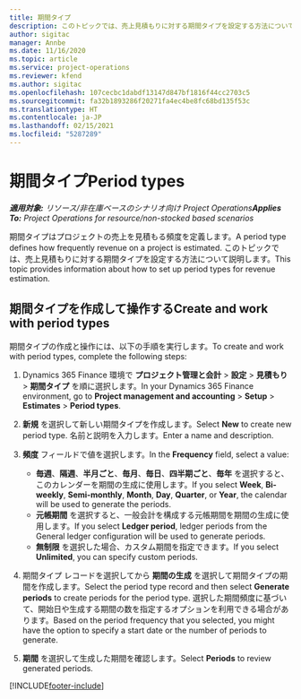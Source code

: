 ```yaml
---
title: 期間タイプ
description: このトピックでは、売上見積もりに対する期間タイプを設定する方法について説明します。
author: sigitac
manager: Annbe
ms.date: 11/16/2020
ms.topic: article
ms.service: project-operations
ms.reviewer: kfend
ms.author: sigitac
ms.openlocfilehash: 107cecbc1dabdf13147d847bf1816f44cc2703c5
ms.sourcegitcommit: fa32b1893286f20271fa4ec4be8fc68bd135f53c
ms.translationtype: HT
ms.contentlocale: ja-JP
ms.lasthandoff: 02/15/2021
ms.locfileid: "5287289"
---
```

# <a name="period-types"></a><span data-ttu-id="fee39-103">期間タイプ</span><span class="sxs-lookup"><span data-stu-id="fee39-103">Period types</span></span>

<span data-ttu-id="fee39-104">_**適用対象:** リソース/非在庫ベースのシナリオ向け Project Operations_</span><span class="sxs-lookup"><span data-stu-id="fee39-104">_**Applies To:** Project Operations for resource/non-stocked based scenarios_</span></span>

<span data-ttu-id="fee39-105">期間タイプはプロジェクトの売上を見積もる頻度を定義します。</span><span class="sxs-lookup"><span data-stu-id="fee39-105">A period type defines how frequently revenue on a project is estimated.</span></span> <span data-ttu-id="fee39-106">このトピックでは、売上見積もりに対する期間タイプを設定する方法について説明します。</span><span class="sxs-lookup"><span data-stu-id="fee39-106">This topic provides information about how to set up period types for revenue estimation.</span></span> 

## <a name="create-and-work-with-period-types"></a><span data-ttu-id="fee39-107">期間タイプを作成して操作する</span><span class="sxs-lookup"><span data-stu-id="fee39-107">Create and work with period types</span></span>
<span data-ttu-id="fee39-108">期間タイプの作成と操作には、以下の手順を実行します。</span><span class="sxs-lookup"><span data-stu-id="fee39-108">To create and work with period types, complete the following steps:</span></span>

1. <span data-ttu-id="fee39-109">Dynamics 365 Finance 環境で **プロジェクト管理と会計** > **設定** > **見積もり** > **期間タイプ** を順に選択します。</span><span class="sxs-lookup"><span data-stu-id="fee39-109">In your Dynamics 365 Finance environment, go to **Project management and accounting** > **Setup** > **Estimates** > **Period types**.</span></span>
2. <span data-ttu-id="fee39-110">**新規** を選択して新しい期間タイプを作成します。</span><span class="sxs-lookup"><span data-stu-id="fee39-110">Select **New** to create new period type.</span></span> <span data-ttu-id="fee39-111">名前と説明を入力します。</span><span class="sxs-lookup"><span data-stu-id="fee39-111">Enter a name and description.</span></span>
3. <span data-ttu-id="fee39-112">**頻度** フィールドで値を選択します。</span><span class="sxs-lookup"><span data-stu-id="fee39-112">In the **Frequency** field, select a value:</span></span>

    - <span data-ttu-id="fee39-113">**毎週**、**隔週**、**半月ごと**、**毎月**、**毎日**、**四半期ごと**、**毎年** を選択すると、このカレンダーを期間の生成に使用します。</span><span class="sxs-lookup"><span data-stu-id="fee39-113">If you select **Week**, **Bi-weekly**, **Semi-monthly**, **Month**, **Day**, **Quarter**, or **Year**, the calendar will be used to generate the periods.</span></span> 
    - <span data-ttu-id="fee39-114">**元帳期間** を選択すると、一般会計を構成する元帳期間を期間の生成に使用します。</span><span class="sxs-lookup"><span data-stu-id="fee39-114">If you select **Ledger period**, ledger periods from the General ledger configuration will be used to generate periods.</span></span>
    - <span data-ttu-id="fee39-115">**無制限** を選択した場合、カスタム期間を指定できます。</span><span class="sxs-lookup"><span data-stu-id="fee39-115">If you select **Unlimited**, you can specify custom periods.</span></span>
4. <span data-ttu-id="fee39-116">期間タイプ レコードを選択してから **期間の生成** を選択して期間タイプの期間を作成します。</span><span class="sxs-lookup"><span data-stu-id="fee39-116">Select the period type record and then select **Generate periods** to create periods for the period type.</span></span> <span data-ttu-id="fee39-117">選択した期間頻度に基づいて、開始日や生成する期間の数を指定するオプションを利用できる場合があります。</span><span class="sxs-lookup"><span data-stu-id="fee39-117">Based on the period frequency that you selected, you might have the option to specify a start date or the number of periods to generate.</span></span>
5. <span data-ttu-id="fee39-118">**期間** を選択して生成した期間を確認します。</span><span class="sxs-lookup"><span data-stu-id="fee39-118">Select **Periods** to review generated periods.</span></span>



[!INCLUDE[footer-include](../includes/footer-banner.md)]